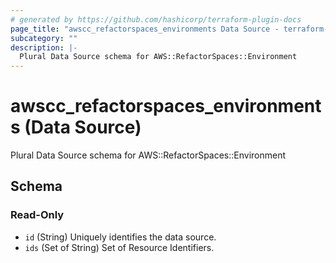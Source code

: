 ```yaml
---
# generated by https://github.com/hashicorp/terraform-plugin-docs
page_title: "awscc_refactorspaces_environments Data Source - terraform-provider-awscc"
subcategory: ""
description: |-
  Plural Data Source schema for AWS::RefactorSpaces::Environment
---
```


# awscc_refactorspaces_environments (Data Source)

Plural Data Source schema for AWS::RefactorSpaces::Environment



<!-- schema generated by tfplugindocs -->
## Schema

### Read-Only

- `id` (String) Uniquely identifies the data source.
- `ids` (Set of String) Set of Resource Identifiers.


